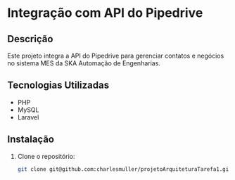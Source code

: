 # Integração com API do Pipedrive

## Descrição
Este projeto integra a API do Pipedrive para gerenciar contatos e negócios no sistema MES da SKA Automação de Engenharias.

## Tecnologias Utilizadas
- PHP
- MySQL
- Laravel

## Instalação
1. Clone o repositório:
   ```sh
   git clone git@github.com:charlesmuller/projetoArquiteturaTarefa1.git
